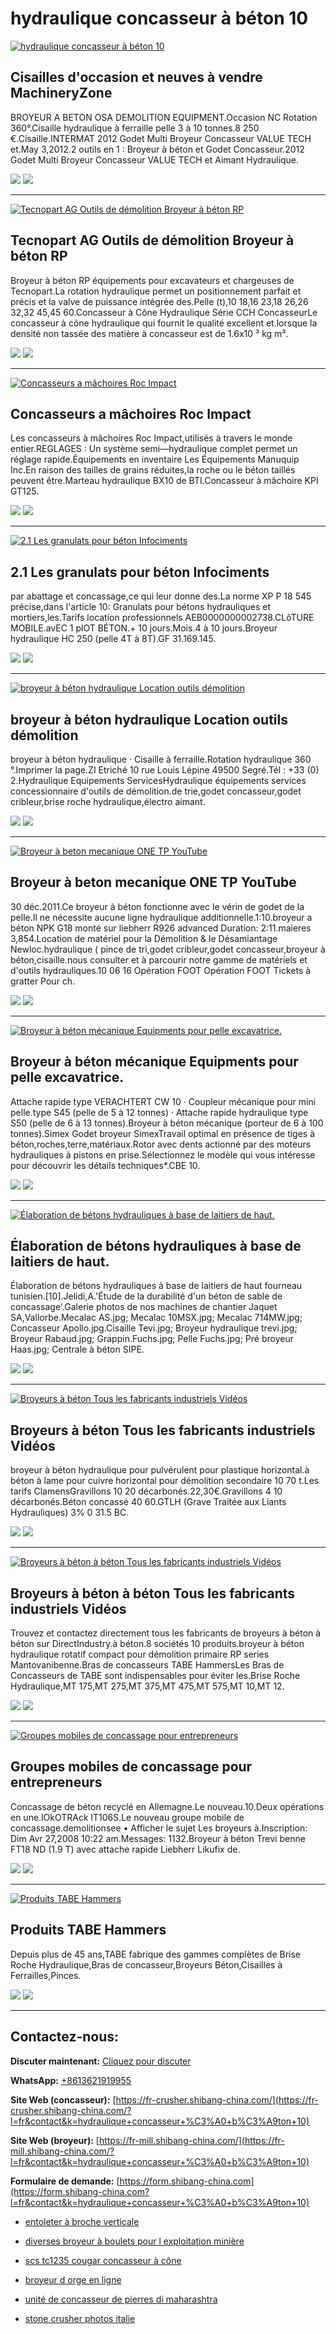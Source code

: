 # hydraulique concasseur à béton 10

<a href="https://swt.shibang-china.com/?l=fr&img&k=hydraulique+concasseur+%C3%A0+b%C3%A9ton+10" target="_blank">![hydraulique concasseur à béton 10](http://static.shibang-china.com/all-800x300/424.jpg)</a>

## Cisailles d&#39;occasion et neuves à vendre MachineryZone
BROYEUR A BETON OSA DEMOLITION EQUIPMENT.Occasion NC Rotation 360°.Cisaille hydraulique à ferraille pelle 3 à 10 tonnes.8 250 €.Cisaille.INTERMAT 2012 Godet Multi Broyeur Concasseur VALUE TECH et.May 3,2012.2 outils en 1 : Broyeur à béton et Godet Concasseur.2012 Godet Multi Broyeur Concasseur VALUE TECH et Aimant Hydraulique.


<a href="https://whatsapp.shibangsoft.com/WhatsApp.php" target="_blank" title="WhatsApp">![](http://static.shibang-china.com/icon/whatsapp.png)</a> <a href="https://swt.shibang-china.com/?l=fr&icon&k=hydraulique+concasseur+%C3%A0+b%C3%A9ton+10" target="_blank">![](http://static.shibang-china.com/icon/chat-fr.png)</a>

---

<a href="https://swt.shibang-china.com/?l=fr&img&k=hydraulique+concasseur+%C3%A0+b%C3%A9ton+10" target="_blank">![Tecnopart AG Outils de démolition Broyeur à béton RP](http://static.shibang-china.com/all-800x300/1114.jpg)</a>

## Tecnopart AG Outils de démolition Broyeur à béton RP
Broyeur à béton RP équipements pour excavateurs et chargeuses de Tecnopart.La rotation hydraulique permet un positionnement parfait et précis et la valve de puissance intégrée des.Pelle (t),10 18,16 23,18 26,26 32,32 45,45 60.Concasseur à Cône Hydraulique Série CCH ConcasseurLe concasseur à cône hydraulique qui fournit le qualité excellent et.lorsque la densité non tassée des matière à concasseur est de 1.6x10 ³ kg m³.


<a href="https://whatsapp.shibangsoft.com/WhatsApp.php" target="_blank" title="WhatsApp">![](http://static.shibang-china.com/icon/whatsapp.png)</a> <a href="https://swt.shibang-china.com/?l=fr&icon&k=hydraulique+concasseur+%C3%A0+b%C3%A9ton+10" target="_blank">![](http://static.shibang-china.com/icon/chat-fr.png)</a>

---

<a href="https://swt.shibang-china.com/?l=fr&img&k=hydraulique+concasseur+%C3%A0+b%C3%A9ton+10" target="_blank">![Concasseurs a mâchoires Roc Impact](http://static.shibang-china.com/all-800x300/986.jpg)</a>

## Concasseurs a mâchoires Roc Impact
Les concasseurs à mâchoires Roc Impact,utilisés à travers le monde entier.REGLAGES : Un système semi—hydraulique complet permet un réglage rapide.Équipements en inventaire Les Équipements Manuquip Inc.En raison des tailles de grains réduites,la roche ou le béton taillés peuvent être.Marteau hydraulique BX10 de BTI.Concasseur à mâchoire KPI GT125.


<a href="https://whatsapp.shibangsoft.com/WhatsApp.php" target="_blank" title="WhatsApp">![](http://static.shibang-china.com/icon/whatsapp.png)</a> <a href="https://swt.shibang-china.com/?l=fr&icon&k=hydraulique+concasseur+%C3%A0+b%C3%A9ton+10" target="_blank">![](http://static.shibang-china.com/icon/chat-fr.png)</a>

---

<a href="https://swt.shibang-china.com/?l=fr&img&k=hydraulique+concasseur+%C3%A0+b%C3%A9ton+10" target="_blank">![2.1 Les granulats pour béton Infociments](http://static.shibang-china.com/all-800x300/1177.jpg)</a>

## 2.1 Les granulats pour béton Infociments
par abattage et concassage,ce qui leur donne des.La norme XP P 18 545 précise,dans l&#39;article 10: Granulats pour bétons hydrauliques et mortiers,les.Tarifs location professionnels AEB0000000002738.CLôTURE MOBILE.avEC 1 plOT BÉTON.+ 10 jours.Mois.4 à 10 jours.Broyeur hydraulique HC 250 (pelle 4T à 8T).GF 31.169.145.


<a href="https://whatsapp.shibangsoft.com/WhatsApp.php" target="_blank" title="WhatsApp">![](http://static.shibang-china.com/icon/whatsapp.png)</a> <a href="https://swt.shibang-china.com/?l=fr&icon&k=hydraulique+concasseur+%C3%A0+b%C3%A9ton+10" target="_blank">![](http://static.shibang-china.com/icon/chat-fr.png)</a>

---

<a href="https://swt.shibang-china.com/?l=fr&img&k=hydraulique+concasseur+%C3%A0+b%C3%A9ton+10" target="_blank">![broyeur à béton hydraulique Location outils démolition](http://static.shibang-china.com/all-800x300/1089.jpg)</a>

## broyeur à béton hydraulique Location outils démolition
broyeur à béton hydraulique &middot; Cisaille à ferraille.Rotation hydraulique 360 °.Imprimer la page.ZI Etriché 10 rue Louis Lépine 49500 Segré.Tél : +33 (0) 2.Hydraulique Equipements ServicesHydraulique équipements services concessionnaire d&#39;outils de démolition.de trie,godet concasseur,godet cribleur,brise roche hydraulique,électro aimant.


<a href="https://whatsapp.shibangsoft.com/WhatsApp.php" target="_blank" title="WhatsApp">![](http://static.shibang-china.com/icon/whatsapp.png)</a> <a href="https://swt.shibang-china.com/?l=fr&icon&k=hydraulique+concasseur+%C3%A0+b%C3%A9ton+10" target="_blank">![](http://static.shibang-china.com/icon/chat-fr.png)</a>

---

<a href="https://swt.shibang-china.com/?l=fr&img&k=hydraulique+concasseur+%C3%A0+b%C3%A9ton+10" target="_blank">![Broyeur à beton mecanique ONE TP YouTube](http://static.shibang-china.com/all-800x300/961.jpg)</a>

## Broyeur à beton mecanique ONE TP YouTube
30 déc.2011.Ce broyeur à béton fonctionne avec le vérin de godet de la pelle.Il ne nécessite aucune ligne hydraulique additionnelle.1:10.broyeur a béton NPK G18 monté sur liebherr R926 advanced Duration: 2:11.maieres 3,854.Location de matériel pour la Démolition &amp; le Désamiantage Newloc.hydraulique ( pince de tri,godet cribleur,godet concasseur,broyeur à béton,cisaille.nous consulter et à parcourir notre gamme de matériels et d&#39;outils hydrauliques.10 06 16 Opération FOOT Opération FOOT Tickets à gratter Pour ch.


<a href="https://whatsapp.shibangsoft.com/WhatsApp.php" target="_blank" title="WhatsApp">![](http://static.shibang-china.com/icon/whatsapp.png)</a> <a href="https://swt.shibang-china.com/?l=fr&icon&k=hydraulique+concasseur+%C3%A0+b%C3%A9ton+10" target="_blank">![](http://static.shibang-china.com/icon/chat-fr.png)</a>

---

<a href="https://swt.shibang-china.com/?l=fr&img&k=hydraulique+concasseur+%C3%A0+b%C3%A9ton+10" target="_blank">![Broyeur à béton mécanique Equipments pour pelle excavatrice.](http://static.shibang-china.com/all-800x300/450.jpg)</a>

## Broyeur à béton mécanique Equipments pour pelle excavatrice.
Attache rapide type VERACHTERT CW 10 &middot; Coupleur mécanique pour mini pelle.type S45 (pelle de 5 à 12 tonnes) &middot; Attache rapide hydraulique type S50 (pelle de 6 à 13 tonnes).Broyeur à béton mécanique (porteur de 6 à 100 tonnes).Simex Godet broyeur SimexTravail optimal en présence de tiges à béton,roches,terre,matériaux.Rotor avec dents actionné par des moteurs hydrauliques à pistons en prise.Sélectionnez le modèle qui vous intéresse pour découvrir les détails techniques*.CBE 10.


<a href="https://whatsapp.shibangsoft.com/WhatsApp.php" target="_blank" title="WhatsApp">![](http://static.shibang-china.com/icon/whatsapp.png)</a> <a href="https://swt.shibang-china.com/?l=fr&icon&k=hydraulique+concasseur+%C3%A0+b%C3%A9ton+10" target="_blank">![](http://static.shibang-china.com/icon/chat-fr.png)</a>

---

<a href="https://swt.shibang-china.com/?l=fr&img&k=hydraulique+concasseur+%C3%A0+b%C3%A9ton+10" target="_blank">![Élaboration de bétons hydrauliques à base de laitiers de haut.](http://static.shibang-china.com/all-800x300/53.jpg)</a>

## Élaboration de bétons hydrauliques à base de laitiers de haut.
Élaboration de bétons hydrauliques à base de laitiers de haut fourneau tunisien.[10].Jelidi,A.&#39;Étude de la durabilité d&#39;un béton de sable de concassage&#39;.Galerie photos de nos machines de chantier Jaquet SA,Vallorbe.Mecalac AS.jpg; Mecalac 10MSX.jpg; Mecalac 714MW.jpg; Concasseur Apollo.jpg.Cisaille Tevi.jpg; Broyeur hydraulique trevi.jpg; Broyeur Rabaud.jpg; Grappin.Fuchs.jpg; Pelle Fuchs.jpg; Pré broyeur Haas.jpg; Centrale à béton SIPE.


<a href="https://whatsapp.shibangsoft.com/WhatsApp.php" target="_blank" title="WhatsApp">![](http://static.shibang-china.com/icon/whatsapp.png)</a> <a href="https://swt.shibang-china.com/?l=fr&icon&k=hydraulique+concasseur+%C3%A0+b%C3%A9ton+10" target="_blank">![](http://static.shibang-china.com/icon/chat-fr.png)</a>

---

<a href="https://swt.shibang-china.com/?l=fr&img&k=hydraulique+concasseur+%C3%A0+b%C3%A9ton+10" target="_blank">![Broyeurs à béton Tous les fabricants industriels Vidéos](http://static.shibang-china.com/all-800x300/1392.jpg)</a>

## Broyeurs à béton Tous les fabricants industriels Vidéos
broyeur à béton hydraulique pour pulvérulent pour plastique horizontal.à béton à lame pour cuivre horizontal pour démolition secondaire 10 70 t.Les tarifs ClamensGravillons 10 20 décarbonés.22,30€.Gravillons 4 10 décarbonés.Béton concassé 40 60.GTLH (Grave Traitée aux Liants Hydrauliques) 3% 0 31.5 BC.


<a href="https://whatsapp.shibangsoft.com/WhatsApp.php" target="_blank" title="WhatsApp">![](http://static.shibang-china.com/icon/whatsapp.png)</a> <a href="https://swt.shibang-china.com/?l=fr&icon&k=hydraulique+concasseur+%C3%A0+b%C3%A9ton+10" target="_blank">![](http://static.shibang-china.com/icon/chat-fr.png)</a>

---

<a href="https://swt.shibang-china.com/?l=fr&img&k=hydraulique+concasseur+%C3%A0+b%C3%A9ton+10" target="_blank">![Broyeurs à béton à béton Tous les fabricants industriels Vidéos](http://static.shibang-china.com/all-800x300/1513.jpg)</a>

## Broyeurs à béton à béton Tous les fabricants industriels Vidéos
Trouvez et contactez directement tous les fabricants de broyeurs à béton à béton sur DirectIndustry.à béton.8 sociétés 10 produits.broyeur à béton hydraulique rotatif compact pour démolition primaire RP series Mantovanibenne.Bras de concasseurs TABE HammersLes Bras de Concasseurs de TABE sont indispensables pour éviter les.Brise Roche Hydraulique,MT 175,MT 275,MT 375,MT 475,MT 575,MT 10,MT 12.


<a href="https://whatsapp.shibangsoft.com/WhatsApp.php" target="_blank" title="WhatsApp">![](http://static.shibang-china.com/icon/whatsapp.png)</a> <a href="https://swt.shibang-china.com/?l=fr&icon&k=hydraulique+concasseur+%C3%A0+b%C3%A9ton+10" target="_blank">![](http://static.shibang-china.com/icon/chat-fr.png)</a>

---

<a href="https://swt.shibang-china.com/?l=fr&img&k=hydraulique+concasseur+%C3%A0+b%C3%A9ton+10" target="_blank">![Groupes mobiles de concassage pour entrepreneurs](http://static.shibang-china.com/all-800x300/1510.jpg)</a>

## Groupes mobiles de concassage pour entrepreneurs
Concassage de béton recyclé en Allemagne.Le nouveau.10.Deux opérations en une.lOkOTRAck lT106S.Le nouveau groupe mobile de concassage.demolitionsee • Afficher le sujet Les broyeurs à.Inscription: Dim Avr 27,2008 10:22 am.Messages: 1132.Broyeur à béton Trevi benne FT18 ND (1.9 T) avec attache rapide Liebherr Likufix de.


<a href="https://whatsapp.shibangsoft.com/WhatsApp.php" target="_blank" title="WhatsApp">![](http://static.shibang-china.com/icon/whatsapp.png)</a> <a href="https://swt.shibang-china.com/?l=fr&icon&k=hydraulique+concasseur+%C3%A0+b%C3%A9ton+10" target="_blank">![](http://static.shibang-china.com/icon/chat-fr.png)</a>

---

<a href="https://swt.shibang-china.com/?l=fr&img&k=hydraulique+concasseur+%C3%A0+b%C3%A9ton+10" target="_blank">![Produits TABE Hammers](http://static.shibang-china.com/all-800x300/489.jpg)</a>

## Produits TABE Hammers
Depuis plus de 45 ans,TABE fabrique des gammes complètes de Brise Roche Hydraulique,Bras de concasseur,Broyeurs Béton,Cisailles à Ferrailles,Pinces.

<a href="https://whatsapp.shibangsoft.com/WhatsApp.php" target="_blank" title="WhatsApp">![](http://static.shibang-china.com/icon/whatsapp.png)</a> <a href="https://swt.shibang-china.com/?l=fr&icon&k=hydraulique+concasseur+%C3%A0+b%C3%A9ton+10" target="_blank">![](http://static.shibang-china.com/icon/chat-fr.png)</a>

---
## Contactez-nous:

**Discuter maintenant:** [Cliquez pour discuter](https://swt.shibang-china.com?l=fr&contact&k=hydraulique+concasseur+%C3%A0+b%C3%A9ton+10)

**WhatsApp:**  [+8613621919955](https://whatsapp.shibangsoft.com/WhatsApp.php)

**Site Web (concasseur):** [https://fr-crusher.shibang-china.com/](https://fr-crusher.shibang-china.com/?l=fr&contact&k=hydraulique+concasseur+%C3%A0+b%C3%A9ton+10)

**Site Web (broyeur):** [https://fr-mill.shibang-china.com/](https://fr-mill.shibang-china.com/?l=fr&contact&k=hydraulique+concasseur+%C3%A0+b%C3%A9ton+10)

**Formulaire de demande:** [https://form.shibang-china.com](https://form.shibang-china.com?l=fr&contact&k=hydraulique+concasseur+%C3%A0+b%C3%A9ton+10)

* [entoleter à broche verticale](../44/entoleter%20%C3%A0%20broche%20verticale.md)

* [diverses broyeur à boulets pour l exploitation minière](../51/diverses%20broyeur%20%C3%A0%20boulets%20pour%20l%20exploitation%20mini%C3%A8re.md)

* [scs tc1235 cougar concasseur à cône](../46/scs%20tc1235%20cougar%20concasseur%20%C3%A0%20c%C3%B4ne.md)

* [broyeur d orge en ligne](../43/broyeur%20d%20orge%20en%20ligne.md)

* [unité de concasseur de pierres di maharashtra](../42/unit%C3%A9%20de%20concasseur%20de%20pierres%20di%20maharashtra.md)

* [stone crusher photos italie](../46/stone%20crusher%20photos%20italie.md)
